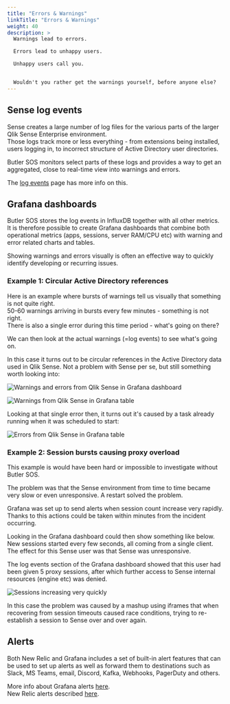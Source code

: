 ```yaml
---
title: "Errors & Warnings"
linkTitle: "Errors & Warnings"
weight: 40
description: >
  Warnings lead to errors.  

  Errors lead to unhappy users.  

  Unhappy users call you.  


  Wouldn't you rather get the warnings yourself, before anyone else?
---
```


## Sense log events

Sense creates a large number of log files for the various parts of the larger Qlik Sense Enterprise environment.  
Those logs track more or less everything - from extensions being installed, users logging in, to incorrect structure of Active Directory user directories.

Butler SOS monitors select parts of these logs and provides a way to get an aggregated, close to real-time view into warnings and errors.

The [log events](/docs/getting_started/setup/log-events/) page has more info on this.

## Grafana dashboards

Butler SOS stores the log events in InfluxDB together with all other metrics.  
It is therefore possible to create Grafana dashboards that combine both operational metrics (apps, sessions, server RAM/CPU etc) with warning and error related charts and tables.

Showing warnings and errors visually is often an effective way to quickly identify developing or recurring issues.

### Example 1: Circular Active Directory references

Here is an example where bursts of warnings tell us visually that something is not quite right.  
50-60 warnings arriving in bursts every few minutes - something is not right.  
There is also a single error during this time period - what's going on there?

We can then look at the actual warnings (=log events) to see what's going on.

In this case it turns out to be circular references in the Active Directory data used in Qlik Sense. Not a problem with Sense per se, but still something worth looking into:

![Warnings and errors from Qlik Sense in Grafana dashboard](butler-sos-warnings-errors-graph-1.png "Warnings and errors from Qlik Sense in Grafana dashboard")

![Warnings from Qlik Sense in Grafana table](butler-sos-warnings-table-1.png "Warnings from Qlik Sense in Grafana table")

Looking at that single error then, it turns out it's caused by a task already running when it was scheduled to start:

![Errors from Qlik Sense in Grafana table](butler-sos-errors-table-1.png "Errors from Qlik Sense in Grafana table")

### Example 2: Session bursts causing proxy overload

This example is would have been hard or impossible to investigate without Butler SOS.

The problem was that the Sense environment from time to time became very slow or even unresponsive. A restart solved the problem.

Grafana was set up to send alerts when session count increase very rapidly. Thanks to this actions could be taken within minutes from the incident occurring.

Looking in the Grafana dashboard could then show something like below.  
New sessions started every few seconds, all coming from a single client. The effect for this Sense user was that Sense was unresponsive.

The log events section of the Grafana dashboard showed that this user had been given 5 proxy sessions, after which further access to Sense internal resources (engine etc) was denied.

![Sessions increasing very quickly](butler-sos-session-runaway-1.png "Qlik Sense sessions increasing very quickly")

In this case the problem was caused by a mashup using iframes that when recovering from session timeouts caused race conditions, trying to re-establish a session to Sense over and over again.

## Alerts

Both New Relic and Grafana includes a set of built-in alert features that can be used to set up alerts as well as forward them to destinations such as Slack, MS Teams, email, Discord, Kafka, Webhooks, PagerDuty and others.

More info about Grafana alerts [here](https://grafana.com/docs/grafana/latest/alerting/notifications/).  
New Relic alerts described [here](https://docs.newrelic.com/docs/alerts-applied-intelligence/new-relic-alerts/learn-alerts/introduction-alerts/).
